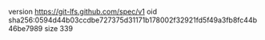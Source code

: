version https://git-lfs.github.com/spec/v1
oid sha256:0594d44b03ccdbe727375d31171b178002f32921fd5f49a3fb8fc44b46be7989
size 339

